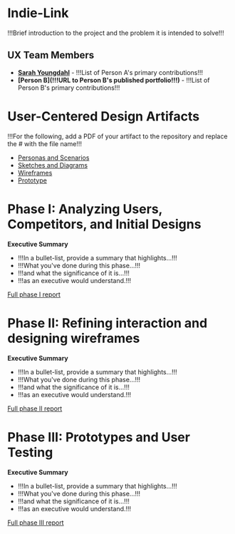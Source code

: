 # Indie-Link

!!!Brief introduction to the project and the problem it is intended to solve!!!

## UX Team Members

* **[Sarah Youngdahl](https://github.com/UsabilityEngineering/ux-portfolio-tinkerdog10.git)** - !!!List of Person A's primary contributions!!!
* **[Person B](!!!URL to Person B's published portfolio!!!)** - !!!List of Person B's primary contributions!!!

# User-Centered Design Artifacts
 
!!!For the following, add a PDF of your artifact to the repository and replace the # with the file name!!!

* [Personas and Scenarios](https://github.com/ChicoState/UX-Indie-Link/blob/bc2601c3a184bf07fbaabf01a3aebd9532d7edc0/personas/x06%20Personas%20and%20Scenarios.pdf)
* [Sketches and Diagrams](https://github.com/ChicoState/UX-Indie-Link/blob/4e03468bd670408f20f2125b4612055c6fa9e23d/sketches/2023_09_26%203_37%20PM%20Office%20Lens%20(1).pdf)
* [Wireframes](wireframes/)
* [Prototype](#)

# Phase I: Analyzing Users, Competitors, and Initial Designs

**Executive Summary**

* !!!In a bullet-list, provide a summary that highlights...!!!
* !!!What you've done during this phase...!!!
* !!!and what the significance of it is...!!!
* !!!as an executive would understand.!!!

[Full phase I report](phaseI/)

# Phase II: Refining interaction and designing wireframes

**Executive Summary**

* !!!In a bullet-list, provide a summary that highlights...!!!
* !!!What you've done during this phase...!!!
* !!!and what the significance of it is...!!!
* !!!as an executive would understand.!!!

[Full phase II report](phaseII/)

# Phase III: Prototypes and User Testing

**Executive Summary**

* !!!In a bullet-list, provide a summary that highlights...!!!
* !!!What you've done during this phase...!!!
* !!!and what the significance of it is...!!!
* !!!as an executive would understand.!!!

[Full phase III report](phaseIII/)
